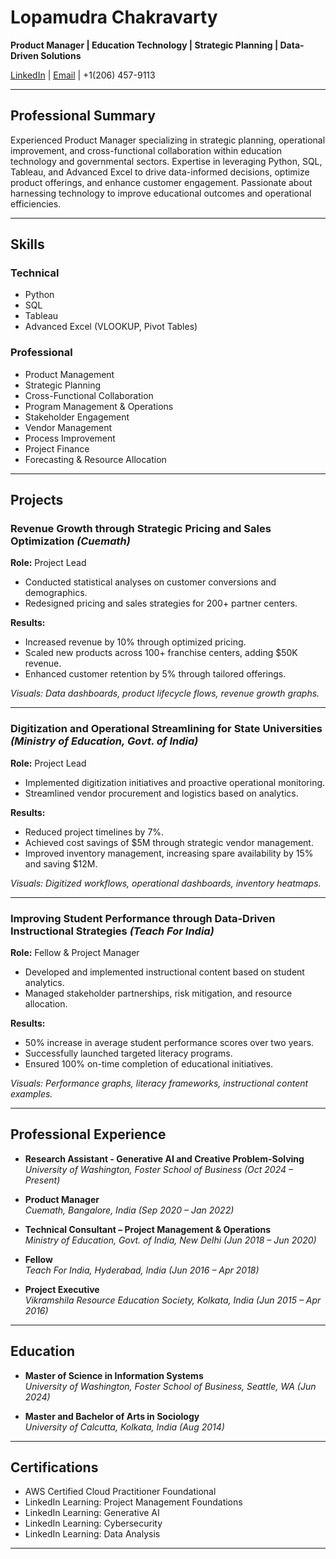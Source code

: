 # Lopamudra Chakravarty

**Product Manager | Education Technology | Strategic Planning | Data-Driven Solutions**

[LinkedIn](https://linkedin.com/in/lopamudra1990) | [Email](mailto:chakravartylopamudra@gmail.com) | +1(206) 457-9113

---

## Professional Summary

Experienced Product Manager specializing in strategic planning, operational improvement, and cross-functional collaboration within education technology and governmental sectors. Expertise in leveraging Python, SQL, Tableau, and Advanced Excel to drive data-informed decisions, optimize product offerings, and enhance customer engagement. Passionate about harnessing technology to improve educational outcomes and operational efficiencies.

---

## Skills

### Technical
- Python
- SQL
- Tableau
- Advanced Excel (VLOOKUP, Pivot Tables)

### Professional
- Product Management
- Strategic Planning
- Cross-Functional Collaboration
- Program Management & Operations
- Stakeholder Engagement
- Vendor Management
- Process Improvement
- Project Finance
- Forecasting & Resource Allocation

---

## Projects

### Revenue Growth through Strategic Pricing and Sales Optimization *(Cuemath)*

**Role:** Project Lead

- Conducted statistical analyses on customer conversions and demographics.
- Redesigned pricing and sales strategies for 200+ partner centers.

**Results:**
- Increased revenue by 10% through optimized pricing.
- Scaled new products across 100+ franchise centers, adding $50K revenue.
- Enhanced customer retention by 5% through tailored offerings.

*Visuals: Data dashboards, product lifecycle flows, revenue growth graphs.*

---

### Digitization and Operational Streamlining for State Universities *(Ministry of Education, Govt. of India)*

**Role:** Project Lead

- Implemented digitization initiatives and proactive operational monitoring.
- Streamlined vendor procurement and logistics based on analytics.

**Results:**
- Reduced project timelines by 7%.
- Achieved cost savings of $5M through strategic vendor management.
- Improved inventory management, increasing spare availability by 15% and saving $12M.

*Visuals: Digitized workflows, operational dashboards, inventory heatmaps.*

---

### Improving Student Performance through Data-Driven Instructional Strategies *(Teach For India)*

**Role:** Fellow & Project Manager

- Developed and implemented instructional content based on student analytics.
- Managed stakeholder partnerships, risk mitigation, and resource allocation.

**Results:**
- 50% increase in average student performance scores over two years.
- Successfully launched targeted literacy programs.
- Ensured 100% on-time completion of educational initiatives.

*Visuals: Performance graphs, literacy frameworks, instructional content examples.*

---

## Professional Experience

- **Research Assistant - Generative AI and Creative Problem-Solving**  
  *University of Washington, Foster School of Business (Oct 2024 – Present)*

- **Product Manager**  
  *Cuemath, Bangalore, India (Sep 2020 – Jan 2022)*

- **Technical Consultant – Project Management & Operations**  
  *Ministry of Education, Govt. of India, New Delhi (Jun 2018 – Jun 2020)*

- **Fellow**  
  *Teach For India, Hyderabad, India (Jun 2016 – Apr 2018)*

- **Project Executive**  
  *Vikramshila Resource Education Society, Kolkata, India (Jun 2015 – Apr 2016)*

---

## Education

- **Master of Science in Information Systems**  
  *University of Washington, Foster School of Business, Seattle, WA (Jun 2024)*

- **Master and Bachelor of Arts in Sociology**  
  *University of Calcutta, Kolkata, India (Aug 2014)*

---

## Certifications

- AWS Certified Cloud Practitioner Foundational
- LinkedIn Learning: Project Management Foundations
- LinkedIn Learning: Generative AI
- LinkedIn Learning: Cybersecurity
- LinkedIn Learning: Data Analysis

---

